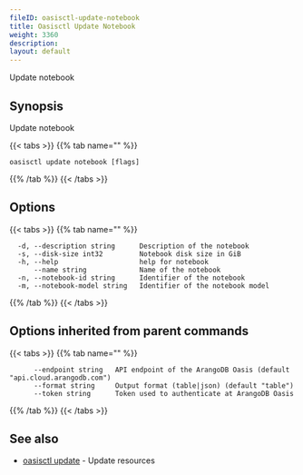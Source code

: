 ```yaml
---
fileID: oasisctl-update-notebook
title: Oasisctl Update Notebook
weight: 3360
description: 
layout: default
---
```

Update notebook

## Synopsis

Update notebook

{{< tabs >}}
{{% tab name="" %}}
```
oasisctl update notebook [flags]
```
{{% /tab %}}
{{< /tabs >}}

## Options

{{< tabs >}}
{{% tab name="" %}}
```
  -d, --description string      Description of the notebook
  -s, --disk-size int32         Notebook disk size in GiB
  -h, --help                    help for notebook
      --name string             Name of the notebook
  -n, --notebook-id string      Identifier of the notebook
  -m, --notebook-model string   Identifier of the notebook model
```
{{% /tab %}}
{{< /tabs >}}

## Options inherited from parent commands

{{< tabs >}}
{{% tab name="" %}}
```
      --endpoint string   API endpoint of the ArangoDB Oasis (default "api.cloud.arangodb.com")
      --format string     Output format (table|json) (default "table")
      --token string      Token used to authenticate at ArangoDB Oasis
```
{{% /tab %}}
{{< /tabs >}}

## See also

* [oasisctl update]()	 - Update resources


